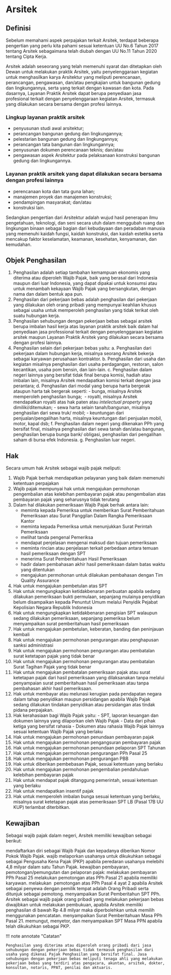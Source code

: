 # Arsitek

## Definisi

Sebelum memahami aspek perpajakan terkait Arsitek, terdapat beberapa pengertian yang perlu kita pahami sesuai ketentuan UU No.6 Tahun 2017 tentang Arsitek sebagaimana telah diubah dengan UU No.11 Tahun 2020 tentang Cipta Kerja.

Arsitek adalah seseorang yang telah memenuhi syarat dan ditetapkan oleh Dewan untuk melakukan praktik Arsitek, yaitu penyelenggaraan kegiatan untuk menghasilkan karya Arsitektur yang meliputi perencanaan, perancangan, pengawasan, dan/atau pengkajian untuk bangunan gedung dan lingkungannya, serta yang terkait dengan kawasan dan kota. Pada dasarnya, Layanan Praktik Arsitek dapat berupa penyediaan jasa profesional terkait dengan penye­lenggaraan kegiatan Arsitek, termasuk yang dilakukan secara bersama dengan profesi lainnya.

### Lingkup layanan praktik arsitek

- penyusunan studi awal arsitektur;
- perancangan bangunan gedung dan lingkungannya;
- pelestarian bangunan gedung dan lingkungannya;
- perancangan tata bangunan dan lingkungannya; 
- penyusunan dokumen perencanaan teknis; dan/atau
- pengawasan aspek Arsitektur pada pelaksanaan konstruksi bangunan gedung dan lingkungannya.

### Layanan praktik arsitek yang dapat dilakukan secara bersama dengan profesi lainnya

- perencanaan kota dan tata guna lahan;
- manajemen proyek dan manajemen konstruksi;
- pendampingan masyarakat; dan/atau
- konstruksi lain.

Sedangkan pengertian dari Arsitektur adalah wujud hasil penerapan ilmu pengetahuan, teknologi, dan seni secara utuh dalam menggubah ruang dan lingkungan binaan sebagai bagian dari kebudayaan dan peradaban manusia yang memenuhi kaidah fungsi, kaidah konstruksi, dan kaidah estetika serta mencakup faktor keselamatan, keamanan, kesehatan, kenyamanan, dan kemudahan.

## Objek Penghasilan

1. Penghasilan adalah setiap tambahan kemampuan ekonomis yang diterima atau diperoleh Wajib Pajak, baik yang berasal dari Indonesia maupun dari luar Indonesia, yang dapat dipakai untuk konsumsi atau untuk menambah kekayaan Wajib Pajak yang bersangkutan, dengan nama dan dalam bentuk apa pun.
2. Penghasilan dari pekerjaan bebas adalah penghasilan dari pekerjaan yang dilakukan oleh orang pribadi yang mempunyai keahlian khusus sebagai usaha untuk memperoleh penghasilan yang tidak terikat oleh suatu hubungan kerja.
3. Penghasilan sehubungan dengan pekerjaan bebas sebagai arsitek berupa imbalan hasil kerja atas layanan praktik arsitek baik dalam hal penyediaan jasa professional terkait dengan penyelenggaraan kegiatan arsitek maupun Layanan Praktik Arsitek yang dilakukan secara bersama dengan profesi lainnya.
4. Penghasilan selain dari pekerjaan bebas yaitu:
     a. Penghasilan dari pekerjaan dalam hubungan kerja, misalnya seorang Arsitek bekerja sebagai karyawan perusahaan kontraktor.
     b. Penghasilan dari usaha dan kegiatan misalnya penghasilan dari usaha perdagangan, restoran, salon kecantikan, usaha pom bensin, dan lain-lain.
     c. Penghasilan dalam negeri lainnya yang bersifat tidak final berupa komisi, hadiah atau imbalan lain, misalnya Arsitek mendapatkan komisi terkait dengan jasa perantara;
     d. Penghasilan dari modal yang berupa harta bergerak ataupun harta tak bergerak seperti:
         - bunga, misalnya Arsitek memperoleh penghasilan bunga; 
         - royalti, misalnya Arsitek mendapatkan royalti atas hak paten atau _intelectual property_ yang dimiliki/ditemukan;
         - sewa harta selain tanah/bangunan, misalnya penghasilan dari sewa truk/ mobil;
         - keuntungan dari penjualan/pengalihan harta, misalnya keuntungan dari penjualan mobil, motor, kapal dsb;
     f. Penghasilan dalam negeri yang dikenakan PPh yang bersifat final, misalnya penghasilan dari sewa tanah dan/atau bangunan, penghasilan berupa bunga bank/ obligasi, penghasilan dari pengalihan saham di bursa efek Indonesia.
     g. Penghasilan luar negeri.

## Hak

Secara umum hak Arsitek sebagai wajib pajak meliputi:

1. Wajib Pajak berhak mendapatkan pelayanan yang baik dalam memenuhi ketentuan perpajakan
2. Wajib pajak mempunyai hak untuk mengajukan permohonan pengembalian atas kelebihan pembayaran pajak atau pengembalian atas pembayaran pajak yang seharusnya tidak terutang
3. Dalam hal dilakukan pemeriksaan Wajib Pajak berhak antara lain:
   - meminta kepada Pemeriksa untuk memberikan Surat Pemberitahuan Pemeriksaan atau Surat Panggilan Dalam Rangka Pemeriksaan Kantor
   - meminta kepada Pemeriksa untuk menunjukkan Surat Perintah Pemeriksaan
   - melihat tanda pengenal Pemeriksa
   - mendapat penjelasan mengenai maksud dan tujuan pemeriksaan
   - meminta rincian atau penjelasan terkait perbedaan antara temuan hasil pe­meriksaan dengan SPT
   - menerima Surat Pemberitahuan Hasil Pemeriksaan
   - hadir dalam pembahasan akhir hasil pemeriksaan dalam batas waktu yang diten­tukan
   - mengajukan permohonan untuk dilakukan pembahasan dengan Tim Quality Assurance
4. Hak untuk mengajukan pembetulan atas SPT
5. Hak untuk mengungkapkan ketidakbenaran perbuatan apabila sedang dilakukan pemeriksaan bukti permulaan, sepanjang mulainya penyidikan belum disampaikan kepada Penuntut Umum melalui Penyidik Pejabat Kepolisian Negara Republik Indonesia
6. Hak untuk mengungkapkan ketidakbenaran pengisian SPT walaupun sedang dilakukan pemeriksaan, sepanjang pemeriksa belum menyampaikan surat pemberitahuan hasil pemeriksaan
7. Hak untuk mengajukan pembetulan, keberatan, banding dan peninjauan kembali
8. Hak untuk mengajukan permohonan pengurangan atau penghapusan sanksi administrasi
9. Hak untuk mengajukan permohonan pengurangan atau pembatalan surat ketetapan pajak yang tidak benar
10. Hak untuk mengajukan permohonan pengurangan atau pembatalan Surat Tagihan Pajak yang tidak benar
11. Hak untuk mengajukan pembatalan pemeriksaan pajak atau surat ketetapan pajak dari hasil pemeriksaan yang dilaksanakan tanpa melalui penyampaian surat pemberitahuan hasil pemeriksaan atau tanpa pembahasan akhir hasil pemeriksaan.
12. Hak untuk membayar atau melunasi kerugian pada pendapatan negara dalam tahap penyidikan maupun persidangan apabila Wajib Pajak sedang dilakukan tindakan penyidikan atau persidangan atas tindak pidana perpajakan.
13.  Hak kerahasiaan bagi Wajib Pajak yaitu:
    - SPT, laporan keuangan dan dokumen lainn­ya yang dilaporkan oleh Wajib Pajak
    - Data dari pihak ketiga yang bersifat rahasia
    - Dokumen atau rahasia Wajib Pajak lainnya sesuai ketentuan Wajib Pajak yang berlaku
14. Hak untuk mengajukan permohonan penundaan pembayaran pajak
15. Hak untuk mengajukan permohonan pengangsuran pembayaran pajak
16. Hak untuk mengajukan permohonan penundaan pelaporan SPT Tahunan
17. Hak untuk mengajukan permohonan pengurangan PPh Pasal 25
18. Hak untuk mengajukan permohonan pengurangan PBB
19. Hak untuk diberikan pembebasan Pajak, sesuai ketentuan yang berlaku
20. Hak untuk mengajukan permohonan pengembalian pendahuluan kelebihan pembayaran pajak
21. Hak untuk mendapat pajak ditanggung pemerin­tah, sesuai ketentuan yang berlaku
22. Hak untuk mendapatkan insentif pajak
23. Hak untuk memperoleh imbalan bunga sesuai ketentuan yang berlaku, misalnya surat ketetapan pajak atas pemeriksaan SPT LB (Pasal 17B UU KUP) terlambat diterbitkan.

## Kewajiban

Sebagai wajib pajak dalam negeri, Arsitek memiliki kewajiban sebagai berikut:

mendaftarkan diri sebagai Wajib Pajak dan kepadanya diberikan Nomor Pokok Wajib Pajak.
wajib melaporkan usahanya untuk dikukuhkan sebagai sebagai Pengu­saha Kena Pajak (PKP) apabila peredaran usahanya melebihi 4,8 milyar dalam satu Tahun Pajak.
kewajiban pembayaran, pemotongan/pemungutan dan pelaporan pajak:
melakukan pembayaran PPh Pasal 25
melakukan pemotongan atas PPh Pasal 21 apabila memiliki karyawan.
melakukan  pemotongan atas PPh Pasal 4 ayat 2 apabila Arsitek sebagai penyewa den­gan pemilik tempat adalah Orang Pribadi serta ditunjuk sebagai pemotong.
menyampaikan Surat Pemberitahun SPT PPh.
Arsitek sebagai wajib pajak orang pribadi yang melakukan pekerjaan bebas diwajib­kan untuk melakukan pembukuan, apabila Arsitek memiliki penghasilan di bawah Rp 4.8 milyar maka diperbolehkan untuk memilih menggunakan pencatatan.
menyampaikan Surat Pemberitahuan Masa PPh Pasal 21.
memungut, menyetor, dan menyampaikan SPT Masa PPN apabila telah dikukuhkan sebagai PKP.

!!! note annotate "Catatan"

    Penghasilan yang diterima atau diperoleh orang pribadi dari jasa sehubungan dengan pekerjaan bebas tidak termasuk penghasilan dari usaha yang dikenai Pajak Penghasilan yang bersifat final. Jasa sehubungan dengan pekerjaan bebas meliputi tenaga ahli yang melakukan pekerjaan bebas yang terdiri atas pengacara, akuntan, arsitek, dokter, konsultan, notaris, PPAT, penilai dan aktuaris.

[^1]: Undang-Undang Nomor 6 Tahun 1983 tentang Ketentuan Umum Dan Tata Cara Perpajakan  sebagaimana telah beberapa kali diubah terakhir dengan Undang-Undang Nomor 6 Tahun 2023 tentang Penetapan Peraturan Pemerintah Pengganti Undang-Undang Nomor 2 Tahun 2022 tentang Cipta Kerja menjadi Undang-Undang (selanjutnya disebut UU KUP).
[^2]: Undang-Undang Nomor 7 Tahun 1983 tentang Pajak Penghasilan  sebagaimana telah beberapa kali diubah terakhir dengan Undang-Undang Nomor 6 Tahun 2023 tentang Penetapan Peraturan Pemerintah Pengganti Undang-Undang Nomor 2 Tahun 2022 tentang Cipta Kerja menjadi Undang-Undang (selanjutnya disebut UU PPh).
[^3]: Undang-Undang Nomor 8 Tahun 1983 tentang Pajak Pertambahan Nilai Barang Dan Jasa Dan Pajak Penjualan Atas Barang Mewah  sebagaimana telah beberapa kali diubah terakhir dengan Undang-Undang Nomor 6 Tahun 2023 tentang Penetapan Peraturan Pemerintah Pengganti Undang-Undang Nomor 2 Tahun 2022 tentang Cipta Kerja menjadi Undang-Undang (selanjutnya disebut UU PPN)
[^4]: Undang-Undang Nomor 6 Tahun 2017 tentang Arsitek sebagaimana telah diubah dengan UU No.11 Tahun 2020 tentang Cipta Kerja.
[^5]: Peraturan Pemerintah Republik Indonesia No­mor 55 Tahun 2022 tentang Penyesuaian Pengaturan di Bidang Pajak Penghasilan.
[^6]: Peraturan Menteri Keuangan Nomor 147/PMK.03/2017 tentang Tata Cara Pendaftaran Wajib Pajak dan Penghapusan Nomor Pokok Wajib Pajak serta Pengukuhan dan Pencabutan Pengukuhan Pengusaha Kena Pajak.
[^7]: Peraturan Menteri Keuangan Nomor 68/PMK.03/2010 Tentang Batasan Pengusaha Kecil PPN sebagaimana telah diubah dengan Peratur­an Menteri Keuangan Republik Indonesia Nomor 197/PMK.03/2017.
[^8]: Peraturan Menteri Keuangan Nomor 243/PMK.03/2014 Tentang Surat Pemberitahuan (SPT) sebagaimana telah diubah terakhir dengan Pera­turan Menteri Keuangan Republik Indonesia Nomor 18/PMK.03/2021 tentang Pelaksanaan Undang-Undang Nomor 11 Tahun 2020 tentang Cipta Kerja di Bidang Pajak Penghasilan, Pajak Pertambahan Nilai dan Pajak Penjualan atas Barang Mewah, serta Ketentuan Umum dan Tata Cara Perpajakan.
[^9]: Peraturan Menteri Keuangan Republik Indo­nesia Nomor 258/PMK.03/2008 Tentang Pemotongan Pajak Penghasilan Pasal 26 atas Peng­hasilan dari Penjualan atau Pengalihan Saham sebagaimana dimaksud dalam Pasal 18 ayat (3c) Undang-Undang Pajak Penghasilan yang Diterima atau Diperoleh Wajib Pajak Luar Negeri
[^10]: Peraturan Menteri Keuangan Nomor 252/PMK.03/2008 tentang Petunjuk Pelaksanaan Pemotongan Pajak atas Penghasilan Sehu­bungan Dengan Pekerjaan, Jasa, Dan Kegiatan Orang Pribadi
[^11]: Peraturan Dirjen Pajak Nomor PER-16/PJ/2016 Tentang Pedoman Teknis Tata Cara Pemoton­gan, Penyetoran Dan Pelaporan Pajak Penghas­ilan Pasal 21 Dan/Atau Pajak Penghasilan Pasal 26 Sehubungan Dengan Pekerjaan, Jasa, Dan Kegiatan Orang Pribadi
[^12]: Peraturan Dirjen Pajak Nomor PER-17/PJ/2015 Tentang Norma Penghitungan Penghasilan Neto
[^13]: Peraturan Dirjen Pajak Nomor Per-1/PJ/2023 tentang Pedoman Teknis Tata Cara Pemotongan, Penyetoran, dan Pelaporan Pajak Penghasilan Pasal 23 atas Penghasilan Royalti yang Diterima atau Diperoleh Wajib Pajak Orang Pribadi yang Menerapkan Penghitungan Pajak Penghasilan Menggunakan Norma Penghitungan Penghasilan Neto.